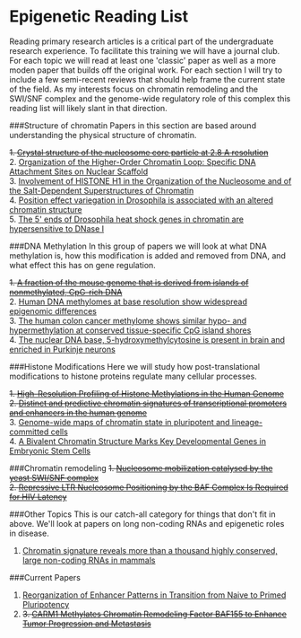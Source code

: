Epigenetic Reading List 
============================ 
Reading primary research articles is a critical part of the undergraduate research experience. 
To facilitate this training we will have a journal club.  For each topic we will read at least
one 'classic' paper as well as a more moden paper that builds off the original work. For each
section I will try to include a few semi-recent reviews that should help frame the current 
state of the field. As my interests focus on chromatin remodeling and the SWI/SNF complex and 
the genome-wide regulatory role of this complex this reading list will likely slant in that direction. 

###Structure of chromatin
Papers in this section are based around understanding the physical structure of chromatin.

~~1. [Crystal structure of the nucleosome core particle at 2.8 A resolution](http://www.ncbi.nlm.nih.gov/pubmed/9305837)~~  
2. [Organization of the Higher-Order Chromatin Loop: Specific DNA Attachment Sites on Nuclear Scaffold](http://www.ncbi.nlm.nih.gov/pubmed/6091913)  
3. [Involvement of HISTONE H1 in the Organization of the Nucleosome and of the Salt-Dependent Superstructures of Chromatin](http://www.ncbi.nlm.nih.gov/pubmed/387806)  
4. [Position effect variegation in Drosophila is associated with an altered chromatin structure](http://www.ncbi.nlm.nih.gov/pubmed/7758950)   
5. [The 5' ends of Drosophila heat shock genes in chromatin are hypersensitive to DNase I](http://www.ncbi.nlm.nih.gov/pubmed/6774262)     
   
###DNA Methylation
In this group of papers we will look at what DNA methylation is, how this modification is
   added and removed from DNA, and what effect this has on gene regulation. 
   
~~1. [A fraction of the mouse genome that is derived from islands of nonmethylated, CpG-rich DNA](http://www.ncbi.nlm.nih.gov/pubmed/2981636)~~    
2. [Human DNA methylomes at base resolution show widespread epigenomic differences](http://www.ncbi.nlm.nih.gov/pubmed/19829295)    
3. [The human colon cancer methylome shows similar hypo- and hypermethylation at conserved tissue-specific CpG island shores](http://www.ncbi.nlm.nih.gov/pubmed/19151715)   
4. [The nuclear DNA base, 5-hydroxymethylcytosine is present in brain and enriched in Purkinje neurons](http://www.ncbi.nlm.nih.gov/pubmed/19372393)    
   
###Histone Modifications
Here we will study how post-translational modifications to histone proteins regulate many 
   cellular processes. 
   
~~1. [High-Resolution Profiling of Histone Methylations in the Human Genome](http://www.ncbi.nlm.nih.gov/pubmed/17512414)~~    
~~2. [Distinct and predictive chromatin signatures of transcriptional promoters and enhancers in the human genome](http://www.ncbi.nlm.nih.gov/pubmed/17277777)~~   
3. [Genome-wide maps of chromatin state in pluripotent and lineage-committed cells](http://www.ncbi.nlm.nih.gov/pubmed/17603471)    
4. [A Bivalent Chromatin Structure Marks Key Developmental Genes in Embryonic Stem Cells](http://www.ncbi.nlm.nih.gov/pubmed/16630819)    
   
###Chromatin remodeling
~~1. [Nucleosome mobilization catalysed by the yeast SWI/SNF complex](http://www.ncbi.nlm.nih.gov/pubmed/10466730)~~   
~~2. [Repressive LTR Nucleosome Positioning by the BAF Complex Is Required for HIV Latency](http://www.ncbi.nlm.nih.gov/pubmed/22140357)~~    

  
###Other Topics
This is our catch-all category for things that don't fit in above. We'll look at papers on long non-coding RNAs and epigenetic roles in disease. 

1. [Chromatin signature reveals more than a thousand highly conserved, large non-coding RNAs in mammals](http://www.ncbi.nlm.nih.gov/pubmed/19182780)   

###Current Papers
1. [Reorganization of Enhancer Patterns in Transition from Naive to Primed Pluripotency](http://www.sciencedirect.com/science/article/pii/S1934590914001404)  
2. ~~3. [CARM1 Methylates Chromatin Remodeling Factor BAF155 to Enhance Tumor Progression and Metastasis](http://www.sciencedirect.com/science/article/pii/S1535610813005369)~~
